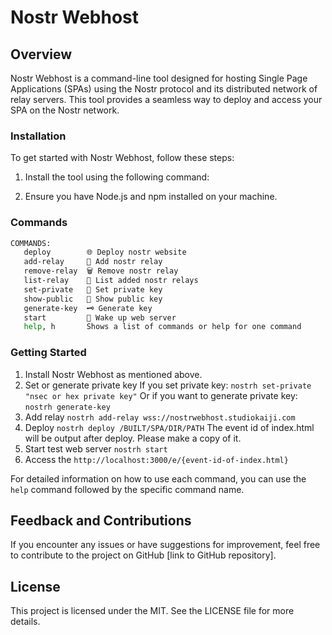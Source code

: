 # Nostr Webhost

## Overview

Nostr Webhost is a command-line tool designed for hosting Single Page Applications (SPAs) using the Nostr protocol and its distributed network of relay servers. This tool provides a seamless way to deploy and access your SPA on the Nostr network.

### Installation

To get started with Nostr Webhost, follow these steps:

1. Install the tool using the following command:

2. Ensure you have Node.js and npm installed on your machine.

### Commands

```bash
COMMANDS:
   deploy        🌐 Deploy nostr website
   add-relay     📌 Add nostr relay
   remove-relay  🗑 Remove nostr relay
   list-relay    📝 List added nostr relays
   set-private   🔐 Set private key
   show-public   📛 Show public key
   generate-key  🗝 Generate key
   start         🕺 Wake up web server
   help, h       Shows a list of commands or help for one command
```

### Getting Started

1. Install Nostr Webhost as mentioned above.
2. Set or generate private key
If you set private key: `nostrh set-private "nsec or hex private key"`
Or if you want to generate private key: `nostrh generate-key`
3. Add relay
`nostrh add-relay wss://nostrwebhost.studiokaiji.com`
4. Deploy
`nostrh deploy /BUILT/SPA/DIR/PATH`
The event id of index.html will be output after deploy. Please make a copy of it.
5. Start test web server
`nostrh start`
6. Access the `http://localhost:3000/e/{event-id-of-index.html}`

For detailed information on how to use each command, you can use the `help` command followed by the specific command name.

## Feedback and Contributions

If you encounter any issues or have suggestions for improvement, feel free to contribute to the project on GitHub [link to GitHub repository].

## License

This project is licensed under the MIT. See the LICENSE file for more details.
